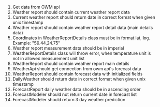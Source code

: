 1. Get data from OWM api
2. Weather report should contain current weather report data
3. Current weather report should return date in correct format when given unix timestamp
4. Weather report should contain weather report detail data (main details data)
5. Coordinates in WeatherReportDetails class must be in format lat, log. Example: "59.44,24.75"
6. Weather report measurement data should be in imperial
7. WeatherReportDetails class will throw error, when temperature unit is not in allowed measurement unit list 
8. WeatherReport should contain weather report main details
9. WeatherApi should get connection from owm api's forecast data
10. WeatherReport should contain forecast data with initialized fields
11. DailyWeather should return date in correct format when given unix timestamp
12. ForecastReport daily weather data should be in ascending order
13. ForecastModeler should not return current date in forecast list
14. ForecastModeler should return 3 day weather prediction 